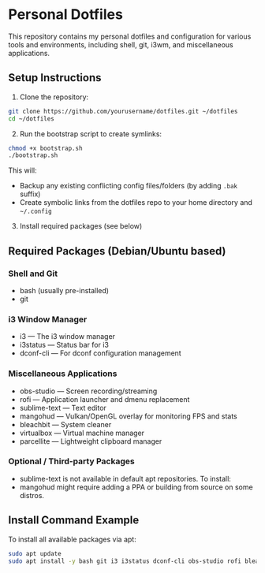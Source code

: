 # Personal Dotfiles
This repository contains my personal dotfiles and configuration for various tools and environments, including shell, git, i3wm, and miscellaneous applications.

## Setup Instructions
1. Clone the repository:
```bash
git clone https://github.com/yourusername/dotfiles.git ~/dotfiles
cd ~/dotfiles
```
2. Run the bootstrap script to create symlinks:
```bash
chmod +x bootstrap.sh
./bootstrap.sh
```

This will:
- Backup any existing conflicting config files/folders (by adding `.bak` suffix)
- Create symbolic links from the dotfiles repo to your home directory and `~/.config`

3. Install required packages (see below)

## Required Packages (Debian/Ubuntu based)
### Shell and Git
- bash (usually pre-installed)
- git

### i3 Window Manager
- i3 — The i3 window manager
- i3status — Status bar for i3
- dconf-cli — For dconf configuration management

### Miscellaneous Applications
- obs-studio — Screen recording/streaming
- rofi — Application launcher and dmenu replacement
- sublime-text — Text editor
- mangohud — Vulkan/OpenGL overlay for monitoring FPS and stats
- bleachbit — System cleaner
- virtualbox — Virtual machine manager
- parcellite — Lightweight clipboard manager

### Optional / Third-party Packages
- sublime-text is not available in default apt repositories. To install:
- mangohud might require adding a PPA or building from source on some distros.

## Install Command Example
To install all available packages via apt:
```bash
sudo apt update
sudo apt install -y bash git i3 i3status dconf-cli obs-studio rofi bleachbit virtualbox parcellite
```
